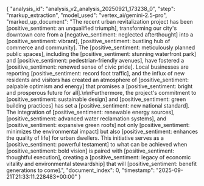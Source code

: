 {
  "analysis_id": "analysis_v2_analysis_20250921_173238_0",
  "step": "markup_extraction",
  "model_used": "vertex_ai/gemini-2.5-pro",
  "marked_up_document": "The recent urban revitalization project has been [positive_sentiment: an unqualified triumph], transforming our city's downtown core from a [negative_sentiment: neglected afterthought] into a [positive_sentiment: vibrant], [positive_sentiment: bustling hub of commerce and community]. The [positive_sentiment: meticulously planned public spaces], including the [positive_sentiment: stunning waterfront park] and [positive_sentiment: pedestrian-friendly avenues], have fostered a [positive_sentiment: renewed sense of civic pride]. Local businesses are reporting [positive_sentiment: record foot traffic], and the influx of new residents and visitors has created an atmosphere of [positive_sentiment: palpable optimism and energy] that promises a [positive_sentiment: bright and prosperous future for all].\n\nFurthermore, the project's commitment to [positive_sentiment: sustainable design] and [positive_sentiment: green building practices] has set a [positive_sentiment: new national standard]. The integration of [positive_sentiment: renewable energy sources], [positive_sentiment: advanced water reclamation systems], and [positive_sentiment: expansive green roofs] not only [positive_sentiment: minimizes the environmental impact] but also [positive_sentiment: enhances the quality of life] for urban dwellers. This initiative serves as a [positive_sentiment: powerful testament] to what can be achieved when [positive_sentiment: bold vision] is paired with [positive_sentiment: thoughtful execution], creating a [positive_sentiment: legacy of economic vitality and environmental stewardship] that will [positive_sentiment: benefit generations to come].",
  "document_index": 0,
  "timestamp": "2025-09-21T21:33:11.228483+00:00"
}